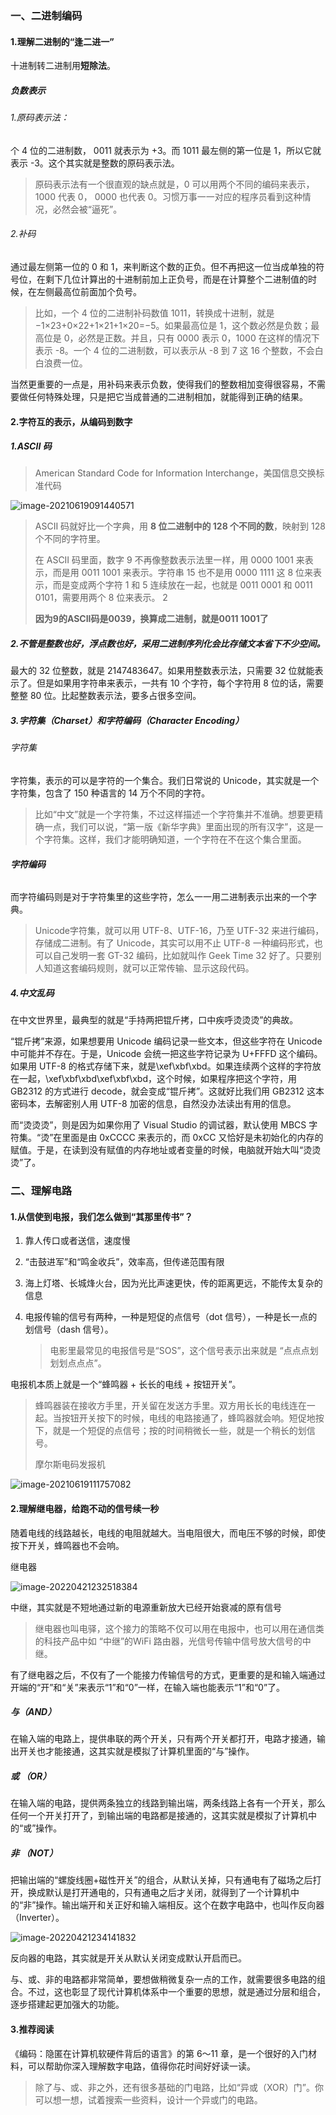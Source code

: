 ### 一、二进制编码

#### 1.理解二进制的“逢二进一”

十进制转二进制用**短除法**。

##### 负数表示

###### 1.原码表示法：

个 4 位的二进制数， 0011 就表示为 +3。而 1011 最左侧的第一位是 1，所以它就表示 -3。这个其实就是整数的原码表示法。

> 原码表示法有一个很直观的缺点就是，0 可以用两个不同的编码来表示，1000 代表 0， 0000 也代表 0。习惯万事一一对应的程序员看到这种情况，必然会被“逼死”。

###### 2.补码

通过最左侧第一位的 0 和 1，来判断这个数的正负。但不再把这一位当成单独的符号位，在剩下几位计算出的十进制前加上正负号，而是在计算整个二进制值的时候，在左侧最高位前面加个负号。

> 比如，一个 4 位的二进制补码数值 1011，转换成十进制，就是 −1×23+0×22+1×21+1×20=−5。如果最高位是 1，这个数必然是负数；最高位是 0，必然是正数。并且，只有 0000 表示 0，1000 在这样的情况下表示 -8。一个 4 位的二进制数，可以表示从 -8 到 7 这 16 个整数，不会白白浪费一位。

当然更重要的一点是，用补码来表示负数，使得我们的整数相加变得很容易，不需要做任何特殊处理，只是把它当成普通的二进制相加，就能得到正确的结果。

#### 2.字符互的表示，从编码到数字

##### 1.ASCII 码

>  American Standard Code for Information Interchange，美国信息交换标准代码

![image-20210619091440571](../../image/image-20210619091440571.png)

> ASCII 码就好比一个字典，用 **8 位二进制中的 128 个不同的数**，映射到 128 个不同的字符里。
>
> 在 ASCII 码里面，数字 9 不再像整数表示法里一样，用 0000 1001 来表示，而是用 0011 1001 来表示。字符串 15 也不是用 0000 1111 这 8 位来表示，而是变成两个字符 1 和 5 连续放在一起，也就是 0011 0001 和 0011 0101，需要用两个 8 位来表示。 2
>
> **因为9的ASCII码是0039，换算成二进制，就是0011 1001了**

##### 2.不管是整数也好，浮点数也好，采用二进制序列化会比存储文本省下不少空间。

最大的 32 位整数，就是 2147483647。如果用整数表示法，只需要 32 位就能表示了。但是如果用字符串来表示，一共有 10 个字符，每个字符用 8 位的话，需要整整 80 位。比起整数表示法，要多占很多空间。

##### 3.字符集（Charset）和字符编码（Character Encoding）

###### 字符集

字符集，表示的可以是字符的一个集合。我们日常说的 Unicode，其实就是一个字符集，包含了 150 种语言的 14 万个不同的字符。

> 比如“中文”就是一个字符集，不过这样描述一个字符集并不准确。想要更精确一点，我们可以说，“第一版《新华字典》里面出现的所有汉字”，这是一个字符集。这样，我们才能明确知道，一个字符在不在这个集合里面。

###### **字符编码**

而字符编码则是对于字符集里的这些字符，怎么一一用二进制表示出来的一个字典。

>  Unicode字符集，就可以用 UTF-8、UTF-16，乃至 UTF-32 来进行编码，存储成二进制。有了 Unicode，其实可以用不止 UTF-8 一种编码形式，也可以自己发明一套 GT-32 编码，比如就叫作 Geek Time 32 好了。只要别人知道这套编码规则，就可以正常传输、显示这段代码。

##### **4.中文乱码**

在中文世界里，最典型的就是“手持两把锟斤拷，口中疾呼烫烫烫”的典故。

“锟斤拷”来源，如果想要用 Unicode 编码记录一些文本，但这些字符在 Unicode 中可能并不存在。于是，Unicode 会统一把这些字符记录为 U+FFFD 这个编码。如果用 UTF-8 的格式存储下来，就是\xef\xbf\xbd。如果连续两个这样的字符放在一起，\xef\xbf\xbd\xef\xbf\xbd，这个时候，如果程序把这个字符，用 GB2312 的方式进行 decode，就会变成“锟斤拷”。这就好比我们用 GB2312 这本密码本，去解密别人用 UTF-8 加密的信息，自然没办法读出有用的信息。

而“烫烫烫”，则是因为如果你用了 Visual Studio 的调试器，默认使用 MBCS 字符集。“烫”在里面是由 0xCCCC 来表示的，而 0xCC 又恰好是未初始化的内存的赋值。于是，在读到没有赋值的内存地址或者变量的时候，电脑就开始大叫“烫烫烫”了。

### 二、理解电路

#### 1.从信使到电报，我们怎么做到“其那里传书”？

1. 靠人传口或者送信，速度慢

2. “击鼓进军”和“鸣金收兵”，效率高，但传递范围有限

3. 海上灯塔、长城烽火台，因为光比声速更快，传的距离更远，不能传太复杂的信息

4. 电报传输的信号有两种，一种是短促的点信号（dot 信号），一种是长一点的划信号（dash 信号）。

   > 电影里最常见的电报信号是“SOS”，这个信号表示出来就是 “点点点划划划点点点”。

电报机本质上就是一个“蜂鸣器 + 长长的电线 + 按钮开关”。

>  蜂鸣器装在接收方手里，开关留在发送方手里。双方用长长的电线连在一起。当按钮开关按下的时候，电线的电路接通了，蜂鸣器就会响。短促地按下，就是一个短促的点信号；按的时间稍微长一些，就是一个稍长的划信号。
>
> 摩尔斯电码发报机



![image-20210619111757082](../../image/image-20210619111757082.png)

#### 2.理解继电器，给跑不动的信号续一秒

随着电线的线路越长，电线的电阻就越大。当电阻很大，而电压不够的时候，即使按下开关，蜂鸣器也不会响。

继电器

![image-20220421232518384](../../image/image-20220421232518384.png)

中继，其实就是不短地通过新的电源重新放大已经开始衰减的原有信号

>  继电器也叫电驿，这个接力的策略不仅可以用在电报中，也可以用在通信类的科技产品中如 “中继”的WiFi 路由器，光信号传输中信号放大信号的中继。

有了继电器之后，不仅有了一个能接力传输信号的方式，更重要的是和输入端通过开端的“开”和“关”来表示“1”和“0”一样，在输入端也能表示“1”和“0”了。

##### 与（AND）

在输入端的电路上，提供串联的两个开关，只有两个开关都打开，电路才接通，输出开关也才能接通，这其实就是模拟了计算机里面的“与”操作。

##### 或 （OR）

在输入端的电路，提供两条独立的线路到输出端，两条线路上各有一个开关，那么任何一个开关打开了，到输出端的电路都是接通的，这其实就是模拟了计算机中的“或”操作。

##### 非 （NOT）

把输出端的“螺旋线圈+磁性开关”的组合，从默认关掉，只有通电有了磁场之后打开，换成默认是打开通电的，只有通电之后才关闭，就得到了一个计算机中的“非”操作。输出端开和关正好和输入端相反。这个在数字电路中，也叫作反向器（Inverter）。

![image-20220421234141832](../../image/image-20220421234141832.png)

反向器的电路，其实就是开关从默认关闭变成默认开启而已。

与、或、非的电路都非常简单，要想做稍微复杂一点的工作，就需要很多电路的组合。不过，这也彰显了现代计算机体系中一个重要的思想，就是通过分层和组合，逐步搭建起更加强大的功能。

#### 3.推荐阅读

《编码：隐匿在计算机软硬件背后的语言》的第 6～11 章，是一个很好的入门材料，可以帮助你深入理解数字电路，值得你花时间好好读一读。

> 除了与、或、非之外，还有很多基础的门电路，比如“异或（XOR）门”。你可以想一想，试着搜索一些资料，设计一个异或门的电路。















